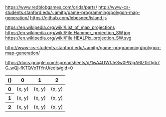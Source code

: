 
https://www.redblobgames.com/grids/parts/
http://www-cs-students.stanford.edu/~amitp/game-programming/polygon-map-generation/
https://github.com/lebesnec/island.js

https://en.wikipedia.org/wiki/List_of_map_projections
https://en.wikipedia.org/wiki/File:Hammer_projection_SW.jpg
https://en.wikipedia.org/wiki/File:HEALPix_projection_SW.svg

http://www-cs-students.stanford.edu/~amitp/game-programming/polygon-map-generation/

https://docs.google.com/spreadsheets/d/1wA4UW1Je3w0PNIgA6lZ0rflgb7G_wQj-fKTQVxTfYnU/edit#gid=0


<table class="gridⵧsquare">
	<thead>
		<tr>
			<th scope="col">()</th>
			<th scope="col">0</th>
			<th scope="col">1</th>
			<th scope="col">2</th>
		</tr>
	</thead>
	<tbody>
		<tr>
			<th scope="row">0</th>
			<td>(x, y)</td>
			<td>(x, y)</td>
			<td>(x, y)</td>
		</tr>
		<tr>
			<th scope="row">1</th>
			<td>(x, y)</td>
			<td>(x, y)</td>
			<td>(x, y)</td>
		</tr>
		<tr>
			<th scope="row">2</th>
			<td>(x, y)</td>
			<td>(x, y)</td>
			<td>(x, y)</td>
		</tr>
	</tbody>
</table>
